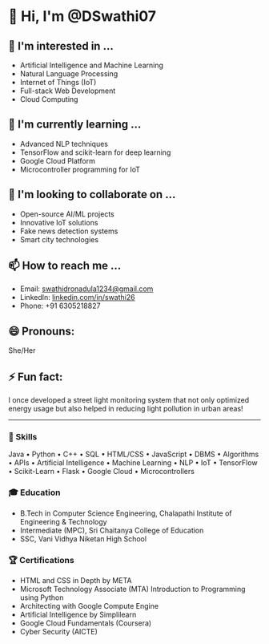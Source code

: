 # 👋 Hi, I'm @DSwathi07

## 👀 I'm interested in ...
- Artificial Intelligence and Machine Learning
- Natural Language Processing
- Internet of Things (IoT)
- Full-stack Web Development
- Cloud Computing

## 🌱 I'm currently learning ...
- Advanced NLP techniques
- TensorFlow and scikit-learn for deep learning
- Google Cloud Platform
- Microcontroller programming for IoT

## 💞️ I'm looking to collaborate on ...
- Open-source AI/ML projects
- Innovative IoT solutions
- Fake news detection systems
- Smart city technologies

## 📫 How to reach me ...
- Email: swathidronadula1234@gmail.com
- LinkedIn: [linkedin.com/in/swathi26](https://linkedin.com/in/swathi26)
- Phone: +91 6305218827

## 😄 Pronouns: 
She/Her

## ⚡ Fun fact: 
I once developed a street light monitoring system that not only optimized energy usage but also helped in reducing light pollution in urban areas!

---

### 🚀 Skills
Java • Python • C++ • SQL • HTML/CSS • JavaScript • DBMS • Algorithms • APIs • Artificial Intelligence • Machine Learning • NLP • IoT • TensorFlow • Scikit-Learn • Flask • Google Cloud • Microcontrollers

### 🎓 Education
- B.Tech in Computer Science Engineering, Chalapathi Institute of Engineering & Technology
- Intermediate (MPC), Sri Chaitanya College of Education
- SSC, Vani Vidhya Niketan High School

### 🏆 Certifications
- HTML and CSS in Depth by META
- Microsoft Technology Associate (MTA) Introduction to Programming using Python
- Architecting with Google Compute Engine
- Artificial Intelligence by Simplilearn
- Google Cloud Fundamentals (Coursera)
- Cyber Security (AICTE)

<!---
DSwathi07/DSwathi07 is a ✨ special ✨ repository because its `README.md` (this file) appears on your GitHub profile.
You can click the Preview link to take a look at your changes.
--->
